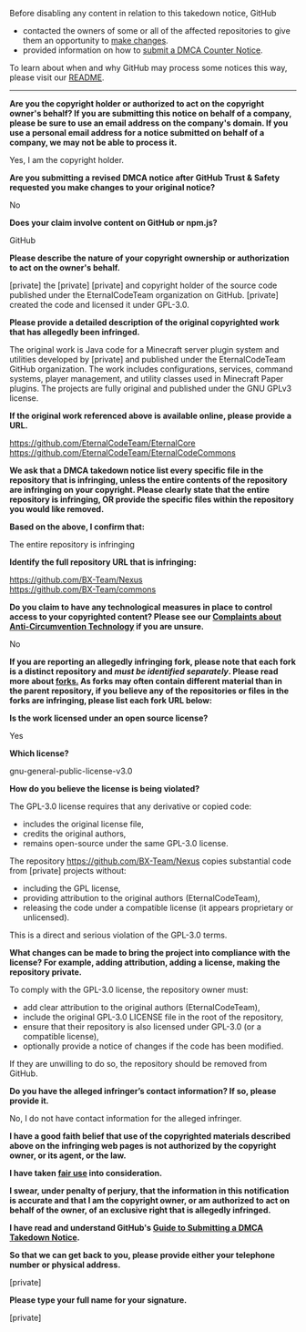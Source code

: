 Before disabling any content in relation to this takedown notice, GitHub
- contacted the owners of some or all of the affected repositories to give them an opportunity to [make changes](https://docs.github.com/en/github/site-policy/dmca-takedown-policy#a-how-does-this-actually-work).
- provided information on how to [submit a DMCA Counter Notice](https://docs.github.com/en/articles/guide-to-submitting-a-dmca-counter-notice).

To learn about when and why GitHub may process some notices this way, please visit our [README](https://github.com/github/dmca/blob/master/README.md#anatomy-of-a-takedown-notice).

---

**Are you the copyright holder or authorized to act on the copyright owner's behalf? If you are submitting this notice on behalf of a company, please be sure to use an email address on the company's domain. If you use a personal email address for a notice submitted on behalf of a company, we may not be able to process it.**

Yes, I am the copyright holder.

**Are you submitting a revised DMCA notice after GitHub Trust & Safety requested you make changes to your original notice?**

No

**Does your claim involve content on GitHub or npm.js?**

GitHub

**Please describe the nature of your copyright ownership or authorization to act on the owner's behalf.**

[private] the [private] [private] and copyright holder of the source code published under the EternalCodeTeam organization on GitHub. [private] created the code and licensed it under GPL-3.0.

**Please provide a detailed description of the original copyrighted work that has allegedly been infringed.**

The original work is Java code for a Minecraft server plugin system and utilities developed by [private] and published under the EternalCodeTeam GitHub organization. The work includes configurations, services, command systems, player management, and utility classes used in Minecraft Paper plugins. The projects are fully original and published under the GNU GPLv3 license.

**If the original work referenced above is available online, please provide a URL.**

https://github.com/EternalCodeTeam/EternalCore  
https://github.com/EternalCodeTeam/EternalCodeCommons

**We ask that a DMCA takedown notice list every specific file in the repository that is infringing, unless the entire contents of the repository are infringing on your copyright. Please clearly state that the entire repository is infringing, OR provide the specific files within the repository you would like removed.**

**Based on the above, I confirm that:**

The entire repository is infringing

**Identify the full repository URL that is infringing:**

https://github.com/BX-Team/Nexus  
https://github.com/BX-Team/commons

**Do you claim to have any technological measures in place to control access to your copyrighted content? Please see our <a href="https://docs.github.com/articles/guide-to-submitting-a-dmca-takedown-notice#complaints-about-anti-circumvention-technology">Complaints about Anti-Circumvention Technology</a> if you are unsure.**

No

**If you are reporting an allegedly infringing fork, please note that each fork is a distinct repository and <i>must be identified separately</i>. Please read more about <a href="https://docs.github.com/articles/dmca-takedown-policy#b-what-about-forks-or-whats-a-fork">forks.</a> As forks may often contain different material than in the parent repository, if you believe any of the repositories or files in the forks are infringing, please list each fork URL below:**

**Is the work licensed under an open source license?**

Yes

**Which license?**

gnu-general-public-license-v3.0

**How do you believe the license is being violated?**

The GPL-3.0 license requires that any derivative or copied code:  
- includes the original license file,  
- credits the original authors,   
- remains open-source under the same GPL-3.0 license.

The repository https://github.com/BX-Team/Nexus copies substantial code from [private] projects without:  
- including the GPL license,  
- providing attribution to the original authors (EternalCodeTeam),  
- releasing the code under a compatible license (it appears proprietary or unlicensed).

This is a direct and serious violation of the GPL-3.0 terms.

**What changes can be made to bring the project into compliance with the license? For example, adding attribution, adding a license, making the repository private.**

To comply with the GPL-3.0 license, the repository owner must:  
- add clear attribution to the original authors (EternalCodeTeam),  
- include the original GPL-3.0 LICENSE file in the root of the repository,  
- ensure that their repository is also licensed under GPL-3.0 (or a compatible license),  
- optionally provide a notice of changes if the code has been modified.

If they are unwilling to do so, the repository should be removed from GitHub.

**Do you have the alleged infringer’s contact information? If so, please provide it.**

No, I do not have contact information for the alleged infringer.

**I have a good faith belief that use of the copyrighted materials described above on the infringing web pages is not authorized by the copyright owner, or its agent, or the law.**

**I have taken <a href="https://www.lumendatabase.org/topics/22">fair use</a> into consideration.**

**I swear, under penalty of perjury, that the information in this notification is accurate and that I am the copyright owner, or am authorized to act on behalf of the owner, of an exclusive right that is allegedly infringed.**

**I have read and understand GitHub's <a href="https://docs.github.com/articles/guide-to-submitting-a-dmca-takedown-notice/">Guide to Submitting a DMCA Takedown Notice</a>.**

**So that we can get back to you, please provide either your telephone number or physical address.**

[private]

**Please type your full name for your signature.**

[private]
